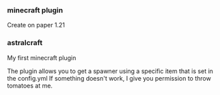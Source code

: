 ### minecraft plugin
Create on paper 1.21

### astralcraft
My first minecraft plugin

The plugin allows you to get a spawner using a specific item that is set in the config.yml
If something doesn't work, I give you permission to throw tomatoes at me.
